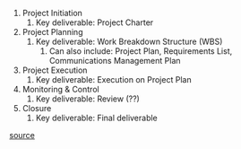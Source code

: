 1. Project Initiation
	1. Key deliverable: Project Charter
2. Project Planning
	1. Key deliverable: Work Breakdown Structure (WBS)
		1. Can also include: Project Plan, Requirements List, Communications Management Plan
3. Project Execution
	1. Key deliverable: Execution on Project Plan
4. Monitoring & Control
	1. Key deliverable: Review (??)
5. Closure
	1. Key deliverable: Final deliverable




[source](https://project-management.com/project-management-phases/#what)
